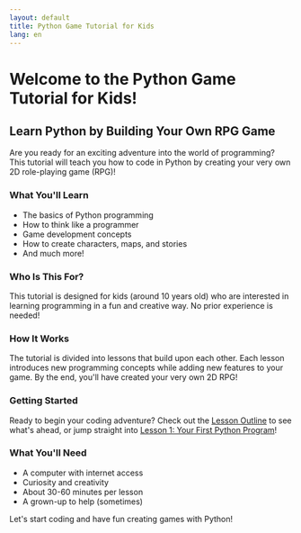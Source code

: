 ```yaml
---
layout: default
title: Python Game Tutorial for Kids
lang: en
---
```


# Welcome to the Python Game Tutorial for Kids!

## Learn Python by Building Your Own RPG Game

Are you ready for an exciting adventure into the world of programming? This tutorial will teach you how to code in Python by creating your very own 2D role-playing game (RPG)!

### What You'll Learn

- The basics of Python programming
- How to think like a programmer
- Game development concepts
- How to create characters, maps, and stories
- And much more!

### Who Is This For?

This tutorial is designed for kids (around 10 years old) who are interested in learning programming in a fun and creative way. No prior experience is needed!

### How It Works

The tutorial is divided into lessons that build upon each other. Each lesson introduces new programming concepts while adding new features to your game. By the end, you'll have created your very own 2D RPG!

### Getting Started

Ready to begin your coding adventure? Check out the [Lesson Outline](lessons/outline/) to see what's ahead, or jump straight into [Lesson 1: Your First Python Program](lessons/lesson1/)!

### What You'll Need

- A computer with internet access
- Curiosity and creativity
- About 30-60 minutes per lesson
- A grown-up to help (sometimes)

Let's start coding and have fun creating games with Python!
